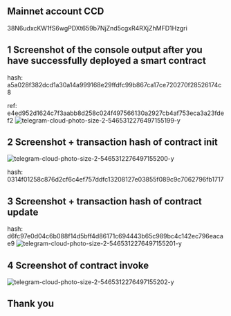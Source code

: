 ## Mainnet account CCD

38N6udxcKW1fS6wgPDXt659b7NjZnd5cgxR4RXjZhMFD1Hzgri

## 1 Screenshot of the console output after you have successfully deployed a smart contract 

hash: a5a028f382dcd1a30a14a999168e29ffdfc99b867ca17ce720270f28526174c8

ref: e4ed952d1624c7f3aabb8d258c024f497566130a2927cb4af753eca3a23fdef2
![telegram-cloud-photo-size-2-5465312276497155199-y](https://user-images.githubusercontent.com/125536167/221376602-fe6e7f2e-3ffd-4aeb-8df5-941fd01a05d4.jpg)

## 2 Screenshot + transaction hash of contract init 
![telegram-cloud-photo-size-2-5465312276497155200-y](https://user-images.githubusercontent.com/125536167/221376615-cb26d8ae-04bd-4f7c-b235-98699b119cb6.jpg)

hash: 0314f01258c876d2cf6c4ef757ddfc13208127e03855f089c9c7062796fb1717

## 3 Screenshot + transaction hash of contract update

hash: d6fc97e0d04c6b088f14d5bff4d86171c694443b65c989bc4c142ec796eacae9
![telegram-cloud-photo-size-2-5465312276497155201-y](https://user-images.githubusercontent.com/125536167/221376622-64425eb5-b452-47d4-978b-63fa8b247d2b.jpg)

## 4 Screenshot of contract invoke 
![telegram-cloud-photo-size-2-5465312276497155202-y](https://user-images.githubusercontent.com/125536167/221376624-a0bd0b22-7405-4ea7-ab4d-58129dcadd3d.jpg)

## Thank you
